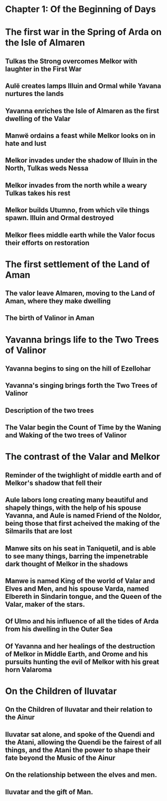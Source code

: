 #  Chapter 1: Of the Beginning of Days
#  The first war in the Spring of Arda on the Isle of Almaren
##  Tulkas the Strong overcomes Melkor with laughter in the First War
##  Aulë creates lamps Illuin and Ormal while Yavana nurtures the lands
##  Yavanna enriches the Isle of Almaren as the first dwelling of the Valar
##  Manwë ordains a feast while Melkor looks on in hate and lust
##  Melkor invades under the shadow of Illuin in the North, Tulkas weds Nessa
##  Melkor invades from the north while a weary Tulkas takes his rest
##  Melkor builds Utumno, from which vile things spawn. Illuin and Ormal destroyed
##  Melkor flees middle earth while the Valor focus their efforts on restoration
#  The first settlement of the Land of Aman
##  The valor leave Almaren, moving to the Land of Aman, where they make dwelling
##  The birth of Valinor in Aman
#  Yavanna brings life to the Two Trees of Valinor
##  Yavanna begins to sing on the hill of Ezellohar
##  Yavanna's singing brings forth the Two Trees of Valinor
##  Description of the two trees
##  The Valar begin the Count of Time by the Waning and Waking of the two trees of Valinor
#  The contrast of the Valar and Melkor
##  Reminder of the twighlight of middle earth and of Melkor's shadow that fell their
##  Aule labors long creating many beautiful and shapely things, with the help of his spouse Yavanna, and Aule is named Friend of the Noldor, being those that first acheived the making of the Silmarils that are lost
##  Manwe sits on his seat in Taniquetil, and is able to see many things, barring the impenetrable dark thought of Melkor in the shadows
##  Manwe is named King of the world of Valar and Elves and Men, and his spouse Varda, named Elbereth in Sindarin tongue, and the Queen of the Valar, maker of the stars.
##  Of Ulmo and his influence of all the tides of Arda from his dwelling in the Outer Sea
##  Of Yavanna and her healings of the destruction of Melkor in Middle Earth, and Orome and his pursuits hunting the evil of Melkor with his great horn Valaroma
#  On the Children of Iluvatar
##  On the Children of Iluvatar and their relation to the Ainur
##  Iluvatar sat alone, and spoke of the Quendi and the Atani, allowing the Quendi be the fairest of all things, and the Atani the power to shape their fate beyond the Music of the Ainur
##  On the relationship between the elves and men.
##  Iluvatar and the gift of Man.
